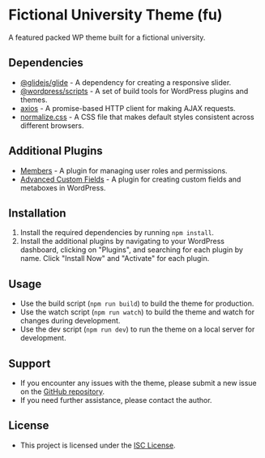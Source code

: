 # Fictional University Theme (fu)

A featured packed WP theme built for a fictional university.
## Dependencies

- [@glidejs/glide](https://www.npmjs.com/package/@glidejs/glide) - A dependency for creating a responsive slider.
- [@wordpress/scripts](https://www.npmjs.com/package/@wordpress/scripts) - A set of build tools for WordPress plugins and themes.
- [axios](https://www.npmjs.com/package/axios) - A promise-based HTTP client for making AJAX requests.
- [normalize.css](https://www.npmjs.com/package/normalize.css) - A CSS file that makes default styles consistent across different browsers.

## Additional Plugins

- [Members](https://wordpress.org/plugins/members/) - A plugin for managing user roles and permissions.
- [Advanced Custom Fields](https://wordpress.org/plugins/advanced-custom-fields/) - A plugin for creating custom fields and metaboxes in WordPress.

## Installation

1. Install the required dependencies by running `npm install`.
2. Install the additional plugins by navigating to your WordPress dashboard, clicking on "Plugins", and searching for each plugin by name. Click "Install Now" and "Activate" for each plugin.

## Usage

- Use the build script (`npm run build`) to build the theme for production.
- Use the watch script (`npm run watch`) to build the theme and watch for changes during development.
- Use the dev script (`npm run dev`) to run the theme on a local server for development.

## Support

- If you encounter any issues with the theme, please submit a new issue on the [GitHub repository](https://github.com/ShaneMuir/fu/issues).
- If you need further assistance, please contact the author.

## License

- This project is licensed under the [ISC License](https://opensource.org/licenses/ISC).
